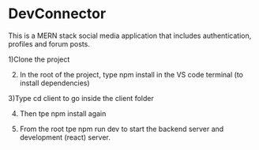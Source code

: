 # DevConnector

This is a MERN stack social media application that includes authentication, profiles and forum posts.

1)Clone the project

2. In the root of the project, type npm install in the VS code terminal (to install dependencies)

3)Type cd client to go inside the client folder

4. Then tpe npm install again

5. From the root tpe npm run dev to start the backend server and development (react) server.

